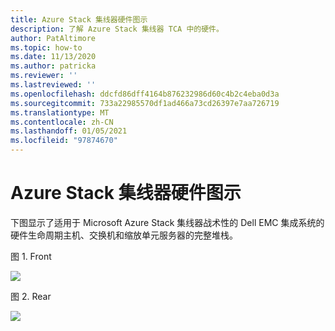 ```yaml
---
title: Azure Stack 集线器硬件图示
description: 了解 Azure Stack 集线器 TCA 中的硬件。
author: PatAltimore
ms.topic: how-to
ms.date: 11/13/2020
ms.author: patricka
ms.reviewer: ''
ms.lastreviewed: ''
ms.openlocfilehash: ddcfd86dff4164b876232986d60c4b2c4eba0d3a
ms.sourcegitcommit: 733a22985570df1ad466a73cd26397e7aa726719
ms.translationtype: MT
ms.contentlocale: zh-CN
ms.lasthandoff: 01/05/2021
ms.locfileid: "97874670"
---
```

# <a name="azure-stack-hub-hardware-diagram"></a>Azure Stack 集线器硬件图示

下图显示了适用于 Microsoft Azure Stack 集线器战术性的 Dell EMC 集成系统的硬件生命周期主机、交换机和缩放单元服务器的完整堆栈。

图 1. Front

![](media/image-58.png)

图 2. Rear

![](media/image-59.png)

